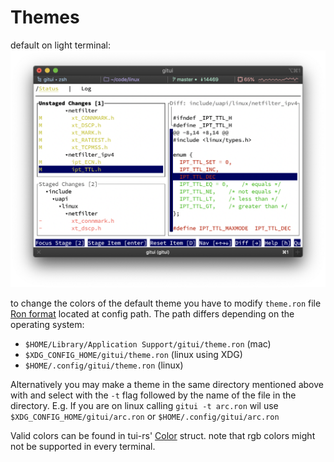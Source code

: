 # Themes

default on light terminal:
![](assets/light-theme.png)

to change the colors of the default theme you have to modify `theme.ron` file
[Ron format](https://github.com/ron-rs/ron) located at config path. The path differs depending on the operating system:

* `$HOME/Library/Application Support/gitui/theme.ron` (mac)
* `$XDG_CONFIG_HOME/gitui/theme.ron` (linux using XDG)
* `$HOME/.config/gitui/theme.ron` (linux)

Alternatively you may make a theme in the same directory mentioned above with and select with the `-t` flag followed by the name of the file in the directory. E.g. If you are on linux calling `gitui -t arc.ron` wil use `$XDG_CONFIG_HOME/gitui/arc.ron` or `$HOME/.config/gitui/arc.ron`

Valid colors can be found in tui-rs' [Color](https://docs.rs/tui/0.12.0/tui/style/enum.Color.html) struct. note that rgb colors might not be supported in every terminal.
